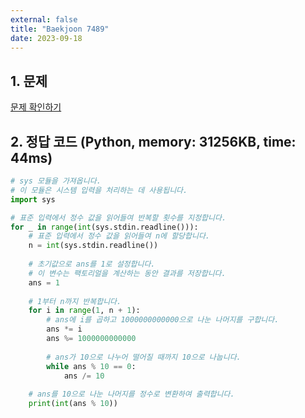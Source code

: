 ```yaml
---
external: false
title: "Baekjoon 7489"
date: 2023-09-18
---
```


## 1. 문제

[문제 확인하기](https://www.acmicpc.net/problem/7489)

## 2. 정답 코드 (Python, memory: 31256KB, time: 44ms)

```python
# sys 모듈을 가져옵니다.
# 이 모듈은 시스템 입력을 처리하는 데 사용됩니다.
import sys

# 표준 입력에서 정수 값을 읽어들여 반복할 횟수를 지정합니다.
for _ in range(int(sys.stdin.readline())):
    # 표준 입력에서 정수 값을 읽어들여 n에 할당합니다.
    n = int(sys.stdin.readline())
    
    # 초기값으로 ans를 1로 설정합니다.
    # 이 변수는 팩토리얼을 계산하는 동안 결과를 저장합니다.
    ans = 1
    
    # 1부터 n까지 반복합니다.
    for i in range(1, n + 1):
        # ans에 i를 곱하고 1000000000000으로 나눈 나머지를 구합니다.
        ans *= i
        ans %= 1000000000000
        
        # ans가 10으로 나누어 떨어질 때까지 10으로 나눕니다.
        while ans % 10 == 0:
            ans /= 10
    
    # ans를 10으로 나눈 나머지를 정수로 변환하여 출력합니다.
    print(int(ans % 10))
```
